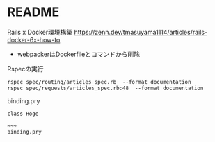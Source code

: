 # README
Rails x Docker環境構築
https://zenn.dev/tmasuyama1114/articles/rails-docker-6x-how-to

- webpackerはDockerfileとコマンドから削除



Rspecの実行

```
rspec spec/routing/articles_spec.rb  --format documentation
rspec spec/requests/articles_spec.rb:48  --format documentation
```

binding.pry

```
class Hoge

~~~
binding.pry


```
